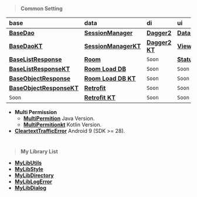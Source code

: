 > **Common Setting**

| base                                                                                         | data                                                                              | di                                                                     | ui                                                                         | utils  |
|:---------------------------------------------------------------------------------------------|:----------------------------------------------------------------------------------|:-----------------------------------------------------------------------|:---------------------------------------------------------------------------|:-------|
| [**BaseDao**](https://github.com/gzeinnumer/MyBasePackage#basedao)                           | [**SessionManager**](https://github.com/gzeinnumer/SessionManager)                | [**Dagger2**](https://github.com/gzeinnumer/TrainingDaggerPandec)      | [**DataBindingExample**](https://github.com/gzeinnumer/DataBindingExample) | `Soon` |
| [**BaseDaoKT**](https://github.com/gzeinnumer/MyBasePackageKT#basedao)                       | [**SessionManagerKT**](https://github.com/gzeinnumer/SessionManager_kt)           | [**Dagger2 KT**](https://github.com/gzeinnumer/TrainingDaggerPandeckt) | [**ViewBindingExample**](https://github.com/gzeinnumer/ViewBindingExample) | `Soon` |
| [**BaseListResponse**](https://github.com/gzeinnumer/MyBasePackage#baselistresponse)         | [**Room**](https://github.com/gzeinnumer/AndroidJetpackRoom)                      | `Soon`                                                                 | [**StatusBarStyle**](https://github.com/gzeinnumer/StatusBarStyle)         | `Soon` |
| [**BaseListResponseKT**](https://github.com/gzeinnumer/MyBasePackageKT#baselistresponse)     | [**Room Load DB**](https://github.com/gzeinnumer/ExternalRoomReadDbFromFile)      | `Soon`                                                                 | `Soon`                                                                     | `Soon` |
| [**BaseObjectResponse**](https://github.com/gzeinnumer/MyBasePackage#baseobjectresponse)     | [**Room Load DB KT**](https://github.com/gzeinnumer/ExternalRoomReadDbFromFilekt) | `Soon`                                                                 | `Soon`                                                                     | `Soon` |
| [**BaseObjectResponseKT**](https://github.com/gzeinnumer/MyBasePackageKT#baseobjectresponse) | [**Retrofit**](https://github.com/gzeinnumer/RetrofitCRUD)                        | `Soon`                                                                 | `Soon`                                                                     | `Soon` |
| `Soon`                                                                                       | [**Retrofit KT**](https://github.com/gzeinnumer/BaseRetrofitkt)                   | `Soon`                                                                 | `Soon`                                                                     | `Soon` |

- **Multi Permission**
  - [**MultiPermition**](https://github.com/gzeinnumer/MultiPermition) Java Version.
  - [**MultiPermitionkt**](https://github.com/gzeinnumer/MultiPermitionkt)
    Kotlin Version.
- [**CleartextTrafficError**](https://github.com/gzeinnumer/CleartextTrafficError)
  Android 9 (SDK >= 28).

#
> **My Library List**

- [**MyLibUtils**](https://github.com/gzeinnumer/MyLibUtils)
- [**MyLibStyle**](https://github.com/gzeinnumer/MyLibStyle)
- [**MyLibDirectory**](https://github.com/gzeinnumer/MyLibDirectory)
- [**MyLibLogError**](https://github.com/gzeinnumer/MyLibLogError)
- [**MyLibDialog**](https://github.com/gzeinnumer/MyLibDialog)
